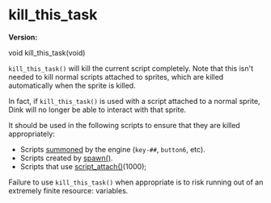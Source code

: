 # kill_this_task

**Version:** <VersionInfo dink="" standalone />&nbsp;<VersionInfo freedink="" standalone />&nbsp;<VersionInfo dinkhd="" standalone />&nbsp;<VersionInfo yedink="" standalone />

<Prototype>void kill_this_task(void)</Prototype>

`kill_this_task()` will kill the current script completely. Note that this isn't needed to kill normal scripts attached to sprites, which are killed automatically when the sprite is killed.

In fact, if `kill_this_task()` is used with a script attached to a normal sprite, Dink will no longer be able to interact with that sprite.

It should be used in the following scripts to ensure that they are killed appropriately:

- Scripts [summoned](../guide/scripts.md#summoning) by the engine (`key-##`, `button6`, etc).
- Scripts created by [spawn()](./spawn.md).
- Scripts that use [script_attach()](./script-attach.md)(1000);

Failure to use `kill_this_task()` when appropriate is to risk running out of an extremely finite resource: variables.
